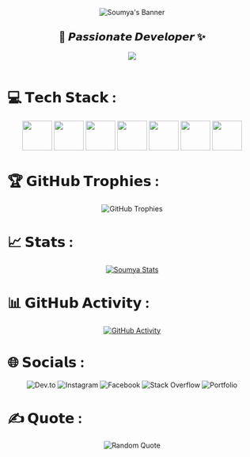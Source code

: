 <div align="center">
  
![Soumya's Banner](https://raw.githubusercontent.com/halfrost/halfrost/master/icons/header_.png)

</div>

<div align="center">
  <strong><h2>🌠 𝙋𝙖𝙨𝙨𝙞𝙤𝙣𝙖𝙩𝙚 𝘿𝙚𝙫𝙚𝙡𝙤𝙥𝙚𝙧 ✨</h2></strong>
</div>
<div align="center">
  <img src="https://user-images.githubusercontent.com/70382532/138322189-2db8df52-9dcb-40a0-88a8-c365466bd33d.gif">
</div>
<br>

# 💻 𝗧𝗲𝗰𝗵 𝗦𝘁𝗮𝗰𝗸 :

<div align="center">
<img src="https://github.com/Subhampreet/Subhampreet/blob/master/logos/c++.png?raw=true" height="60" width="60">
<img src="https://github.com/Subhampreet/Subhampreet/blob/master/logos/python.png?raw=true" height="60" width="60">
<img src="https://github.com/Subhampreet/Subhampreet/blob/master/logos/JS.png?raw=true" height="60" width="60">
<img src="https://cdn.iconscout.com/icon/free/png-512/node-js-1174925.png" height="60" width="60">
<img src="https://github.com/Subhampreet/Subhampreet/blob/master/logos/css.png?raw=true" height="60" width="60">
<img src="https://github.com/Subhampreet/Subhampreet/blob/master/logos/html.png?raw=true" height="60" width="60">
<img src="https://img.icons8.com/color/452/mongodb.png" height="60" width="60">
</div>

# 🏆 𝗚𝗶𝘁𝗛𝘂𝗯 𝗧𝗿𝗼𝗽𝗵𝗶𝗲𝘀 :
<div align="center">
  <img src="https://github-trophies.vercel.app/?username=SoumyaEXE&theme=monokai&no-frame=false&no-bg=false&margin-w=4" alt="GitHub Trophies">
</div>

# 📈 𝗦𝘁𝗮𝘁𝘀 :
<div align="center">
  <a href="https://github.com/SoumyaEXE">
    <img src="https://awesome-github-stats.azurewebsites.net/user-stats/Soumyaexe?cardType=level&theme=monokai&preferLogin=false" alt="Soumya Stats">
  </a>
</div>

# 📊 𝗚𝗶𝘁𝗛𝘂𝗯 𝗔𝗰𝘁𝗶𝘃𝗶𝘁𝘆 :
<div align="center">
  <a href="https://github.com/SoumyaEXE">
    <img src="https://github-readme-activity-graph.vercel.app/graph?username=Soumyaexe&bg_color=2d2a2e&color=ffffff&line=f92672&point=fd971f&area=true&hide_border=true" alt="GitHub Activity">
  </a>
</div>

# 🌐 𝗦𝗼𝗰𝗶𝗮𝗹𝘀 :
<div align="center">
  <img src="https://img.shields.io/badge/Dev.to-0A0A0A?style=for-the-badge&logo=devdotto&logoColor=white" alt="Dev.to">
  <img src="https://img.shields.io/badge/Instagram-E4405F?style=for-the-badge&logo=instagram&logoColor=white" alt="Instagram">
  <img src="https://img.shields.io/badge/Facebook-1877F2?style=for-the-badge&logo=facebook&logoColor=white" alt="Facebook">
  <img src="https://img.shields.io/badge/StackOverflow-F48024?style=for-the-badge&logo=stackoverflow&logoColor=white" alt="Stack Overflow">
  <img src="https://img.shields.io/badge/Portfolio-000000?style=for-the-badge&logo=github&logoColor=white" alt="Portfolio">
</div>

# ✍️ 𝗤𝘂𝗼𝘁𝗲 :
<div align="center">
  <img src="https://quotes-github-readme.vercel.app/api?type=horizontal&theme=monokai" alt="Random Quote">
</div>

<!-- Proudly created with ❤ by Soumya -->
